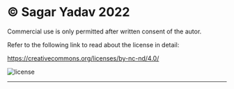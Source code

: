 # &copy; Sagar Yadav 2022

Commercial use is only permitted after written consent of the autor.

Refer to the following link to read about the license in detail:

<https://creativecommons.org/licenses/by-nc-nd/4.0/>

![license](https://upload.wikimedia.org/wikipedia/commons/thumb/7/73/Cc_by-nc-nd_icon.svg/2560px-Cc_by-nc-nd_icon.svg.png)

---
